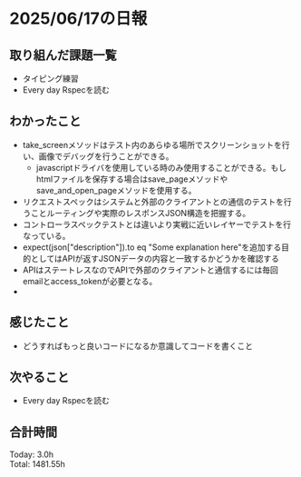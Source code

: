 # 2025/06/17の日報
## 取り組んだ課題一覧
* タイピング練習
* Every day Rspecを読む
## わかったこと 
* take_screenメソッドはテスト内のあらゆる場所でスクリーンショットを行い、画像でデバッグを行うことができる。
  * javascriptドライバを使用している時のみ使用することができる。もしhtmlファイルを保存する場合はsave_pageメソッドやsave_and_open_pageメソッドを使用する。
*  リクエストスペックはシステムと外部のクライアントとの通信のテストを行うことルーティングや実際のレスポンスJSON構造を把握する。
  * コントローラスペックテストとは違いより実戦に近いレイヤーでテストを行なっている。
*  expect(json["description"]).to eq "Some explanation here"を追加する目的としてはAPIが返すJSONデータの内容と一致するかどうかを確認する
*  APIはステートレスなのでAPIで外部のクライアントと通信するには毎回emailとaccess_tokenが必要となる。
*        
## 感じたこと
* どうすればもっと良いコードになるか意識してコードを書くこと
## 次やること
* Every day Rspecを読む
##  合計時間 
Today: 3.0h<br>
Total: 1481.55h
